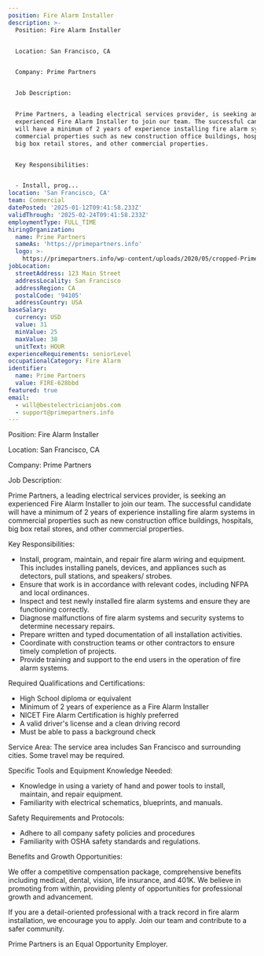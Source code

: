 ```yaml
---
position: Fire Alarm Installer
description: >-
  Position: Fire Alarm Installer


  Location: San Francisco, CA


  Company: Prime Partners


  Job Description:


  Prime Partners, a leading electrical services provider, is seeking an
  experienced Fire Alarm Installer to join our team. The successful candidate
  will have a minimum of 2 years of experience installing fire alarm systems in
  commercial properties such as new construction office buildings, hospitals,
  big box retail stores, and other commercial properties. 


  Key Responsibilities:


  - Install, prog...
location: 'San Francisco, CA'
team: Commercial
datePosted: '2025-01-12T09:41:58.233Z'
validThrough: '2025-02-24T09:41:58.233Z'
employmentType: FULL_TIME
hiringOrganization:
  name: Prime Partners
  sameAs: 'https://primepartners.info'
  logo: >-
    https://primepartners.info/wp-content/uploads/2020/05/cropped-Prime-Partners-Logo-NO-BG-1-1.png
jobLocation:
  streetAddress: 123 Main Street
  addressLocality: San Francisco
  addressRegion: CA
  postalCode: '94105'
  addressCountry: USA
baseSalary:
  currency: USD
  value: 31
  minValue: 25
  maxValue: 38
  unitText: HOUR
experienceRequirements: seniorLevel
occupationalCategory: Fire Alarm
identifier:
  name: Prime Partners
  value: FIRE-628bbd
featured: true
email:
  - will@bestelectricianjobs.com
  - support@primepartners.info
---
```




Position: Fire Alarm Installer

Location: San Francisco, CA

Company: Prime Partners

Job Description:

Prime Partners, a leading electrical services provider, is seeking an experienced Fire Alarm Installer to join our team. The successful candidate will have a minimum of 2 years of experience installing fire alarm systems in commercial properties such as new construction office buildings, hospitals, big box retail stores, and other commercial properties. 

Key Responsibilities:

- Install, program, maintain, and repair fire alarm wiring and equipment. This includes installing panels, devices, and appliances such as detectors, pull stations, and speakers/ strobes.
- Ensure that work is in accordance with relevant codes, including NFPA and local ordinances.
- Inspect and test newly installed fire alarm systems and ensure they are functioning correctly.
- Diagnose malfunctions of fire alarm systems and security systems to determine necessary repairs.
- Prepare written and typed documentation of all installation activities.
- Coordinate with construction teams or other contractors to ensure timely completion of projects.
- Provide training and support to the end users in the operation of fire alarm systems.

Required Qualifications and Certifications:

- High School diploma or equivalent
- Minimum of 2 years of experience as a Fire Alarm Installer
- NICET Fire Alarm Certification is highly preferred
- A valid driver's license and a clean driving record
- Must be able to pass a background check

Service Area:
The service area includes San Francisco and surrounding cities. Some travel may be required.

Specific Tools and Equipment Knowledge Needed:

- Knowledge in using a variety of hand and power tools to install, maintain, and repair equipment.
- Familiarity with electrical schematics, blueprints, and manuals.

Safety Requirements and Protocols:

- Adhere to all company safety policies and procedures
- Familiarity with OSHA safety standards and regulations.

Benefits and Growth Opportunities:

We offer a competitive compensation package, comprehensive benefits including medical, dental, vision, life insurance, and 401K. We believe in promoting from within, providing plenty of opportunities for professional growth and advancement.

If you are a detail-oriented professional with a track record in fire alarm installation, we encourage you to apply. Join our team and contribute to a safer community. 

Prime Partners is an Equal Opportunity Employer.
